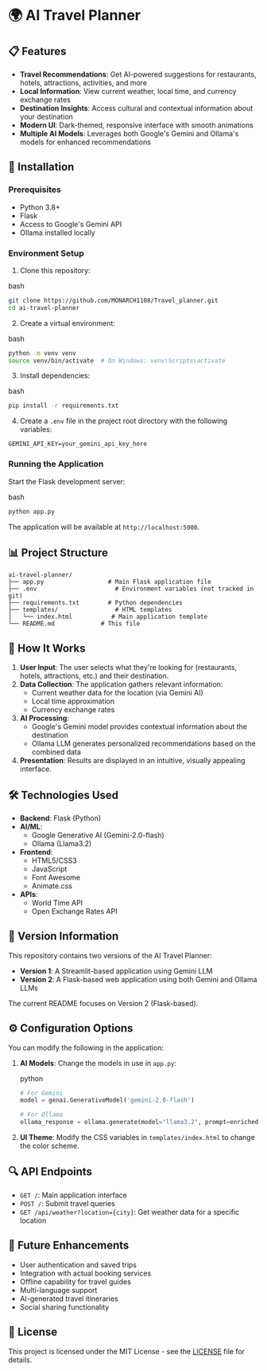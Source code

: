 # 🌍 AI Travel Planner

## 📋 Features

- **Travel Recommendations**: Get AI-powered suggestions for restaurants, hotels, attractions, activities, and more
- **Local Information**: View current weather, local time, and currency exchange rates
- **Destination Insights**: Access cultural and contextual information about your destination
- **Modern UI**: Dark-themed, responsive interface with smooth animations
- **Multiple AI Models**: Leverages both Google's Gemini and Ollama's models for enhanced recommendations

## 🚀 Installation

### Prerequisites

- Python 3.8+
- Flask
- Access to Google's Gemini API
- Ollama installed locally

### Environment Setup

1. Clone this repository:

bash

```bash
git clone https://github.com/MONARCH1108/Travel_planner.git
cd ai-travel-planner
```

2. Create a virtual environment:

bash

```bash
python -m venv venv
source venv/bin/activate  # On Windows: venv\Scripts\activate
```

3. Install dependencies:

bash

```bash
pip install -r requirements.txt
```

4. Create a `.env` file in the project root directory with the following variables:

```
GEMINI_API_KEY=your_gemini_api_key_here
```

### Running the Application

Start the Flask development server:

bash

```bash
python app.py
```

The application will be available at `http://localhost:5000`.

## 📊 Project Structure

```
ai-travel-planner/
├── app.py                  # Main Flask application file
├── .env                      # Environment variables (not tracked in git)
├── requirements.txt        # Python dependencies
├── templates/                # HTML templates
│   └── index.html           # Main application template
└── README.md             # This file

```

## 🧩 How It Works

1. **User Input**: The user selects what they're looking for (restaurants, hotels, attractions, etc.) and their destination.
2. **Data Collection**: The application gathers relevant information:
    - Current weather data for the location (via Gemini AI)
    - Local time approximation
    - Currency exchange rates
3. **AI Processing**:
    - Google's Gemini model provides contextual information about the destination
    - Ollama LLM generates personalized recommendations based on the combined data
4. **Presentation**: Results are displayed in an intuitive, visually appealing interface.

## 🛠️ Technologies Used

- **Backend**: Flask (Python)
- **AI/ML**:
    - Google Generative AI (Gemini-2.0-flash)
    - Ollama (Llama3.2)
- **Frontend**:
    - HTML5/CSS3
    - JavaScript
    - Font Awesome
    - Animate.css
- **APIs**:
    - World Time API
    - Open Exchange Rates API

## 🚦 Version Information

This repository contains two versions of the AI Travel Planner:

- **Version 1**: A Streamlit-based application using Gemini LLM
- **Version 2**: A Flask-based web application using both Gemini and Ollama LLMs

The current README focuses on Version 2 (Flask-based).

## ⚙️ Configuration Options

You can modify the following in the application:

1. **AI Models**: Change the models in use in `app.py`:
    
    python
    
    ```python
    # For Gemini
    model = genai.GenerativeModel('gemini-2.0-flash')
    
    # For Ollama
    ollama_response = ollama.generate(model="llama3.2", prompt=enriched_prompt)
    ```
    
2. **UI Theme**: Modify the CSS variables in `templates/index.html` to change the color scheme.

## 🔍 API Endpoints

- `GET /`: Main application interface
- `POST /`: Submit travel queries
- `GET /api/weather?location={city}`: Get weather data for a specific location

## 🧪 Future Enhancements

- User authentication and saved trips
- Integration with actual booking services
- Offline capability for travel guides
- Multi-language support
- AI-generated travel itineraries
- Social sharing functionality


## 📄 License

This project is licensed under the MIT License - see the [LICENSE](LICENSE) file for details.